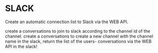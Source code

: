 # SLACK

Create an automatic connection list to Slack via the WEB API.

create a conversations to join to slack according  to the channel id of the channel.
create a conversations to create a new channel with the channel name in the slack,
return the list of the users- conversations via the WEB API in the slack!
